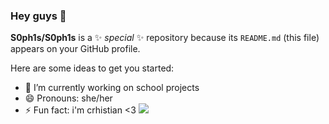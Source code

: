 ### Hey guys 👋


**S0ph1s/S0ph1s** is a ✨ _special_ ✨ repository because its `README.md` (this file) appears on your GitHub profile.

Here are some ideas to get you started:

- 🔭 I’m currently working on school projects
- 😄 Pronouns: she/her
- ⚡ Fun fact: i'm crhistian
<3
![](https://pin.it/pbgIl3X)